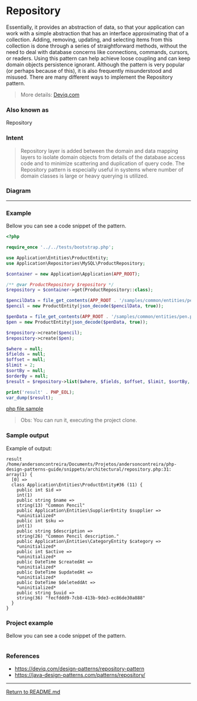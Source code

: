 # Repository

Essentially, it provides an abstraction of data, so that your application can work with a simple abstraction that has an interface approximating that of a collection. Adding, removing, updating, and selecting items from this collection is done through a series of straightforward methods, without the need to deal with database concerns like connections, commands, cursors, or readers. Using this pattern can help achieve loose coupling and can keep domain objects persistence ignorant. Although the pattern is very popular (or perhaps because of this), it is also frequently misunderstood and misused. There are many different ways to implement the Repository pattern.

> More details: [Deviq.com](https://deviq.com/design-patterns/repository-pattern)

### Also known as
Repository

### Intent
> Repository layer is added between the domain and data mapping layers to isolate domain objects from details of the database access code and to minimize scattering and duplication of query code. The Repository pattern is especially useful in systems where number of domain classes is large or heavy querying is utilized.


### Diagram

[//]: # (![Diagram]&#40;../images/creational/DesignPatterns-Creational-Abstract-Factory.drawio.png&#41;)


---

### Example
Bellow you can see a code snippet of the pattern.

```php
<?php

require_once '../../tests/bootstrap.php';

use Application\Entities\ProductEntity;
use Application\Repositories\MySQL\ProductRepository;

$container = new Application\Application(APP_ROOT);

/** @var ProductRepository $repository */
$repository = $container->get(ProductRepository::class);

$pencilData = file_get_contents(APP_ROOT . '/samples/common/entities/pencil.product.json');
$pencil = new ProductEntity(json_decode($pencilData, true));

$penData = file_get_contents(APP_ROOT . '/samples/common/entities/pen.product.json');
$pen = new ProductEntity(json_decode($penData, true));

$repository->create($pencil);
$repository->create($pen);

$where = null;
$fields = null;
$offset = null;
$limit = 2;
$sortBy = null;
$orderBy = null;
$result = $repository->list($where, $fields, $offset, $limit, $sortBy, $orderBy);

print('result' . PHP_EOL);
var_dump($result);
```

[php file sample](../../snippets/architectural/repository.php)

> Obs: You can run it, executing the project clone.

### Sample output
Example of output:
```
result
/home/andersoncontreira/Documents/Projetos/andersoncontreira/php-design-patterns-guide/snippets/architectural/repository.php:31:
array(1) {
  [0] =>
  class Application\Entities\ProductEntity#36 (11) {
    public int $id =>
    int(1)
    public string $name =>
    string(13) "Common Pencil"
    public Application\Entities\SupplierEntity $supplier =>
    *uninitialized*
    public int $sku =>
    int(1)
    public string $description =>
    string(26) "Common Pencil description."
    public Application\Entities\CategoryEntity $category =>
    *uninitialized*
    public int $active =>
    *uninitialized*
    public DateTime $createdAt =>
    *uninitialized*
    public DateTime $updatedAt =>
    *uninitialized*
    public DateTime $deleteddAt =>
    *uninitialized*
    public string $uuid =>
    string(36) "fecfddd9-7cb8-413b-9de3-ec86de30a888"
  }
}

```

### Project example
Bellow you can see a code snippet of the pattern.
```php
```

### References
- https://deviq.com/design-patterns/repository-pattern
- https://java-design-patterns.com/patterns/repository/

---

[Return to README.md](../../README.md)
